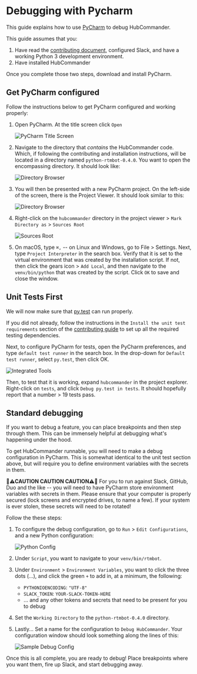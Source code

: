 Debugging with Pycharm
=======================
This guide explains how to use [PyCharm](https://www.jetbrains.com/pycharm/) to debug HubCommander.

This guide assumes that you:
1. Have read the [contributing document](contributing.md), configured Slack, and have a working Python 3 development environment.
1. Have installed HubCommander

Once you complete those two steps, download and install PyCharm.


Get PyCharm configured
----------------------
Follow the instructions below to get PyCharm configured and working properly:

1. Open PyCharm. At the title screen click `Open`

    ![PyCharm Title Screen](images/TitleScreen.png)

1. Navigate to the directory that _contains_ the HubCommander code. Which, if following the contributing and installation
instructions, will be located in a directory named `python-rtmbot-0.4.0`. You want to open the encompassing directory.
It should look like:

    ![Directory Browser](images/DirPath.png)

1. You will then be presented with a new PyCharm project. On the left-side of the screen, there is the Project Viewer.
It should look similar to this:

    ![Directory Browser](images/ProjectView.png)

1. Right-click on the `hubcommander` directory in the project viewer > `Mark Directory as` > `Sources Root`
  
    ![Sources Root](images/SourcesRoot.png)

1. On macOS, type `⌘,` -- on Linux and Windows, go to File > Settings. Next, type `Project Interpreter` in the search box.
Verify that it is set to the virtual environment that was created by the installation script.
If not, then click the gears icon > `Add Local`, and then navigate to the `venv/bin/python` that was created by the script.
Click `OK` to save and close the window.


Unit Tests First
---------------
We will now make sure that [py.test](https://docs.pytest.org/en/latest/contents.html) can run properly.

If you did not already, follow the instructions in the `Install the unit test requirements` section of the [contributing guide](contributing.md#install-the-unit-test-requirements)
to set up all the required testing dependencies.

Next, to configure PyCharm for tests, open the PyCharm preferences, and type `default test runner` in the search box. In
the drop-down for `Default test runner`, select `py.test`, then click OK.

![Integrated Tools](images/IntegratedTools.png)

Then, to test that it is working, expand `hubcommander` in the project explorer. Right-click on `tests`, and click
`Debug py.test in tests`. It should hopefully report that a number > 19 tests pass.


Standard debugging
-----------------
If you want to debug a feature, you can place breakpoints and then step through them. This can be immensely helpful at
debugging what's happening under the hood.

To get HubCommander runnable, you will need to make a debug configuration in PyCharm. This is somewhat identical to the
unit test section above, but will require you to define environment variables with the secrets in them.

****🚨⚠️CAUTION CAUTION CAUTION⚠️🚨**** For you to run against Slack, GitHub, Duo and the like -- you will need to have PyCharm store environment
variables with secrets in them. Please ensure that your computer is properly secured (lock screens and encrypted drives, to name a few).
If your system is ever stolen, these secrets will need to be rotated!

Follow the these steps:

1. To configure the debug configuration, go to `Run` > `Edit Configurations`, and a new Python configuration:

    ![Python Config](images/AddNewConfig.png)

1. Under `Script`, you want to navigate to your `venv/bin/rtmbot`.

1. Under `Environment` > `Environment Variables`, you want to click the three dots (...), and click the green `+` to add in,
at a minimum, the following:
    - `PYTHONIOENCODING`: `"UTF-8"`
    - `SLACK_TOKEN`: `YOUR-SLACK-TOKEN-HERE`
    - ... and any other tokens and secrets that need to be present for you to debug

1. Set the `Working Directory` to the `python-rtmbot-0.4.0` directory.

1. Lastly... Set a name for the configuration to `Debug HubCommander`. Your configuration window should look something along
the lines of this:

    ![Sample Debug Config](images/DebugConfig.png)

Once this is all complete, you are ready to debug! Place breakpoints where you want them, fire up Slack, and start debugging away.
